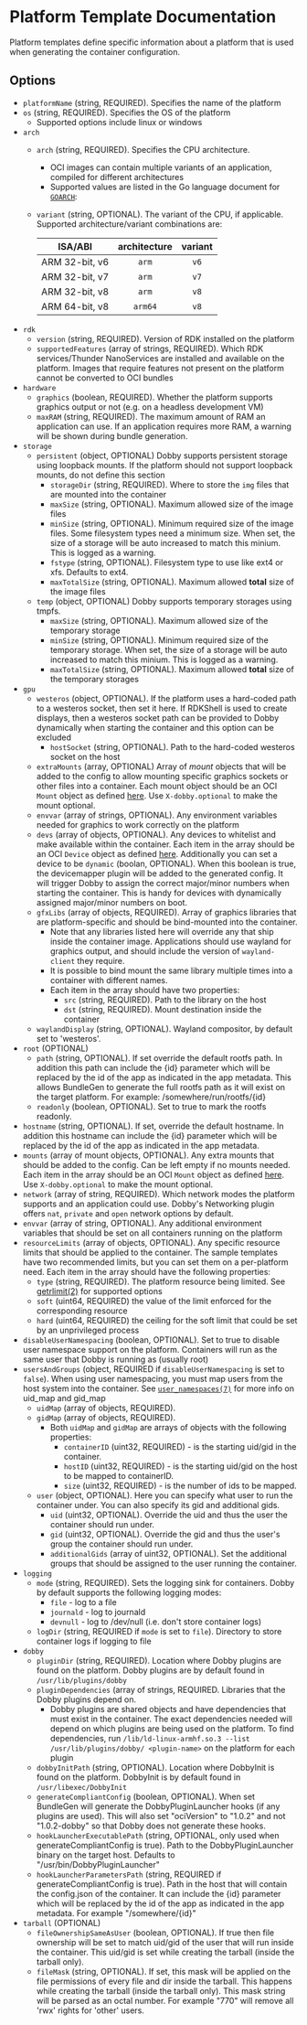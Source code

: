 # Platform Template Documentation
Platform templates define specific information about a platform that is used when generating the container configuration.

## Options
* `platformName` (string, REQUIRED). Specifies the name of the platform
* `os` (string, REQUIRED). Specifies the OS of the platform
  * Supported options include linux or windows
* `arch`
  * `arch` (string, REQUIRED). Specifies the CPU architecture.
    * OCI images can contain multiple variants of an application, compiled for different architectures
    * Supported values are listed in the Go language document for [`GOARCH`](https://golang.org/doc/install/source#environment):
  * `variant` (string, OPTIONAL). The variant of the CPU, if applicable. Supported architecture/variant combinations are:

    |    ISA/ABI     | architecture | variant |
    | :------------: | :----------: | :-----: |
    | ARM 32-bit, v6 |    `arm`     |  `v6`   |
    | ARM 32-bit, v7 |    `arm`     |  `v7`   |
    | ARM 32-bit, v8 |    `arm`     |  `v8`   |
    | ARM 64-bit, v8 |   `arm64`    |  `v8`   |
* `rdk`
  * `version` (string, REQUIRED). Version of RDK installed on the platform
  * `supportedFeatures` (array of strings, REQUIRED). Which RDK services/Thunder NanoServices are installed and available on the platform. Images that require features not present on the platform cannot be converted to OCI bundles
* `hardware`
  * `graphics` (boolean, REQUIRED). Whether the platform supports graphics output or not (e.g. on a headless development VM)
  * `maxRAM` (string, REQUIRED). The maximum amount of RAM an application can use. If an application requires more RAM, a warning will be shown during bundle generation.
* `storage`
  * `persistent` (object, OPTIONAL) Dobby supports persistent storage using loopback mounts. If the platform should not support loopback mounts, do not define this section
    * `storageDir` (string, REQUIRED). Where to store the `img` files that are mounted into the container
    * `maxSize` (string, OPTIONAL). Maximum allowed size of the image files
    * `minSize` (string, OPTIONAL). Minimum required size of the image files. Some filesystem types need a minimum size. When set, the size of a storage will be auto increased to match this minium. This is logged as a warning.
    * `fstype` (string, OPTIONAL). Filesystem type to use like ext4 or xfs. Defaults to ext4.
    * `maxTotalSize` (string, OPTIONAL). Maximum allowed **total** size of the image files
  * `temp` (object, OPTIONAL) Dobby supports temporary storages using tmpfs.
    * `maxSize` (string, OPTIONAL). Maximum allowed size of the temporary storage
    * `minSize` (string, OPTIONAL). Minimum required size of the temporary storage. When set, the size of a storage will be auto increased to match this minium. This is logged as a warning.
    * `maxTotalSize` (string, OPTIONAL). Maximum allowed **total** size of the temporary storages
* `gpu`
  * `westeros` (object, OPTIONAL). If the platform uses a hard-coded path to a westeros socket, then set it here. If RDKShell is used to create displays, then a westeros socket path can be provided to Dobby dynamically when starting the container and this option can be excluded
    * `hostSocket` (string, OPTIONAL). Path to the hard-coded westeros socket on the host
  * `extraMounts` (array, OPTIONAL) Array of *mount* objects that will be added to the config to allow mounting specific graphics sockets or other files into a container. Each mount object should be an OCI `Mount` object as defined [here](https://github.com/opencontainers/runtime-spec/blob/master/config.md#mounts). Use `X-dobby.optional` to make the mount optional.
  * `envvar` (array of strings, OPTIONAL). Any environment variables needed for graphics to work correctly on the platform
  * `devs` (array of objects, OPTIONAL). Any devices to whitelist and make available within the container. Each item in the array should be an OCI `Device` object as defined [here](https://github.com/opencontainers/runtime-spec/blob/master/config-linux.md#devices). Additionally you can set a device to be `dynamic` (boolan, OPTIONAL). When this boolean is true, the devicemapper plugin will be added to the generated config. It will trigger Dobby to assign the correct major/minor numbers when starting the container. This is handy for devices with dynamically assigned major/minor numbers on boot.
  * `gfxLibs` (array of objects, REQUIRED). Array of graphics libraries that are platform-specific and should be bind-mounted into the container.
    * Note that any libraries listed here will override any that ship inside the container image. Applications should use wayland for graphics output, and should include the version of `wayland-client` they require.
    * It is possible to bind mount the same library multiple times into a container with different names.
    * Each item in the array should have two properties:
      * `src` (string, REQUIRED). Path to the library on the host
      * `dst` (string, REQUIRED). Mount destination inside the container
  * `waylandDisplay` (string, OPTIONAL). Wayland compositor, by default set to 'westeros'.
* `root` (OPTIONAL)
  * `path` (string, OPTIONAL). If set override the default rootfs path. In addition this path can include the {id} parameter which will be replaced by the id of the app as indicated in the app metadata. This allows BundleGen to generate the full rootfs path as it will exist on the target platform. For example: /somewhere/run/rootfs/{id}
  * `readonly` (boolean, OPTIONAL). Set to true to mark the rootfs readonly.
* `hostname` (string, OPTIONAL). If set, override the default hostname. In addition this hostname can include the {id} parameter which will be replaced by the id of the app as indicated in the app metadata.
* `mounts` (array of mount objects, OPTIONAL). Any extra mounts that should be added to the config. Can be left empty if no mounts needed. Each item in the array should be an OCI `Mount` object as defined [here](https://github.com/opencontainers/runtime-spec/blob/master/config.md#mounts). Use `X-dobby.optional` to make the mount optional.
* `network` (array of string, REQUIRED). Which network modes the platform supports and an application could use. Dobby's Networking plugin offers `nat`, `private` and `open` network options by default.
* `envvar` (array of string, OPTIONAL). Any additional environment variables that should be set on all containers running on the platform
* `resourceLimits` (array of objects, OPTIONAL). Any specific resource limits that should be applied to the container. The sample templates have two recommended limits, but you can set them on a per-platform need. Each item in the array should have the following properties:
  * `type` (string, REQUIRED). The platform resource being limited. See [getrlimit(2)](https://man7.org/linux/man-pages/man2/getrlimit.2.html) for supported options
  * `soft` (uint64, REQUIRED) the value of the limit enforced for the corresponding resource
  * `hard` (uint64, REQUIRED) the ceiling for the soft limit that could be set by an unprivileged process
* `disableUserNamespacing` (boolean, OPTIONAL). Set to true to disable user namespace support on the platform. Containers will run as the same user that Dobby is running as (usually root)
* `usersAndGroups` (object, REQUIRED if `disableUserNamespacing` is set to `false`). When using user namespacing, you must map users from the host system into the container. See [`user_namespaces(7)`](https://www.man7.org/linux/man-pages/man7/user_namespaces.7.html) for more info on uid_map and gid_map
  * `uidMap` (array of objects, REQUIRED).
  * `gidMap` (array of objects, REQUIRED).
    * Both `uidMap` and `gidMap` are arrays of objects with the following properties:
      * `containerID` (uint32, REQUIRED) - is the starting uid/gid in the container.
      * `hostID` (uint32, REQUIRED) - is the starting uid/gid on the host to be mapped to containerID.
      * `size` (uint32, REQUIRED) - is the number of ids to be mapped.
  * `user` (object, OPTIONAL). Here you can specify what user to run the container under. You can also specify its gid and additional gids.
    * `uid` (uint32, OPTIONAL). Override the uid and thus the user the container should run under.
    * `gid` (uint32, OPTIONAL). Override the gid and thus the user's group the container should run under.
    * `additionalGids` (array of uint32, OPTIONAL). Set the additional groups that should be assigned to the user running the container.
* `logging`
  * `mode` (string, REQUIRED). Sets the logging sink for containers. Dobby by default supports the following logging modes:
    * `file` - log to a file
    * `journald` - log to journald
    * `devnull` - log to /dev/null (i.e. don't store container logs)
  * `logDir` (string, REQUIRED if `mode` is set to `file`). Directory to store container logs if logging to file
* `dobby`
  * `pluginDir` (string, REQUIRED). Location where Dobby plugins are found on the platform. Dobby plugins are by default found in `/usr/lib/plugins/dobby`
  * `pluginDependencies` (array of strings, REQUIRED. Libraries that the Dobby plugins depend on.
    * Dobby plugins are shared objects and have dependencies that must exist in the container. The exact dependencies needed will depend on which plugins are being used on the platform. To find dependencies, run `/lib/ld-linux-armhf.so.3 --list /usr/lib/plugins/dobby/ <plugin-name>` on the platform for each plugin
  * `dobbyInitPath` (string, OPTIONAL). Location where DobbyInit is found on the platform. DobbyInit is by default found in `/usr/libexec/DobbyInit`
  * `generateCompliantConfig` (boolean, OPTIONAL). When set BundleGen will generate the DobbyPluginLauncher hooks (if any plugins are used). This will also set "ociVersion" to "1.0.2" and not "1.0.2-dobby" so that Dobby does not generate these hooks.
  * `hookLauncherExecutablePath` (string, OPTIONAL, only used when generateCompliantConfig is true). Path to the DobbyPluginLauncher binary on the target host. Defaults to "/usr/bin/DobbyPluginLauncher"
  * `hookLauncherParametersPath` (string, REQUIRED if generateCompliantConfig is true). Path in the host that will contain the config.json of the container. It can include the {id} parameter which will be replaced by the id of the app as indicated in the app metadata. For example "/somewhere/{id}"
* `tarball` (OPTIONAL)
  * `fileOwnershipSameAsUser` (boolean, OPTIONAL). If true then file ownership will be set to match uid/gid of the user that will run inside the container. This uid/gid is set while creating the tarball (inside the tarball only).
  * `fileMask` (string, OPTIONAL). If set, this mask will be applied on the file permissions of every file and dir inside the tarball. This happens while creating the tarball (inside the tarball only). This mask string will be parsed as an octal number. For example "770" will remove all 'rwx' rights for 'other' users.